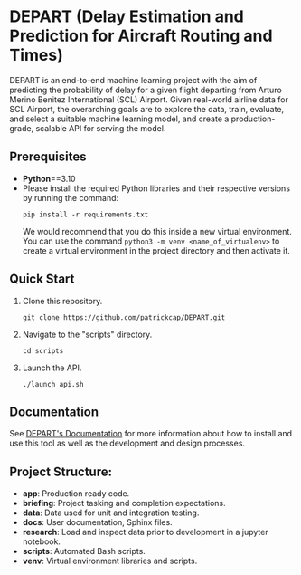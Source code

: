 # DEPART (Delay Estimation and Prediction for Aircraft Routing and Times)
DEPART is an end-to-end machine learning project with the aim of predicting the probability of delay for a given flight departing from Arturo Merino Benitez International (SCL) Airport. Given real-world airline data for SCL Airport, the overarching goals are to explore the data, train, evaluate, and select a suitable machine learning model, and create a production-grade, scalable API for serving the model.

## Prerequisites
- **Python**==3.10
- Please install the required Python libraries and their respective versions by running the command:
    ```
    pip install -r requirements.txt
    ```
    We would recommend that you do this inside a new virtual environment. You can use the command ```python3 -m venv <name_of_virtualenv>``` to create a virtual environment in the project directory and then activate it.

## Quick Start
1. Clone this repository.
    ```
    git clone https://github.com/patrickcap/DEPART.git
    ```
2. Navigate to the "scripts" directory.
    ```
    cd scripts
    ```
3. Launch the API.
    ```
    ./launch_api.sh
    ```

## Documentation
See [DEPART's Documentation](https://patrickcap.github.io/DEPART/index.html#) for more information about how to install and use this tool as well as the development and design processes.

## Project Structure:
- **app**: Production ready code.
- **briefing**: Project tasking and completion expectations.
- **data**: Data used for unit and integration testing.
- **docs**: User documentation, Sphinx files.
- **research**: Load and inspect data prior to development in a jupyter notebook.
- **scripts**: Automated Bash scripts.
- **venv**: Virtual environment libraries and scripts.
